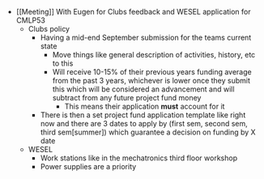 - [[Meeting]] With Eugen for Clubs feedback and WESEL application for CMLP53
	- Clubs policy
		- Having a mid-end September submission for the teams current state
			- Move things like general description of activities, history, etc to this
			- Will receive 10-15% of their previous years funding average from the past 3 years, whichever is lower once they submit this which will be considered an advancement and will subtract from any future project fund money
				- This means their application **must** account for it
		- There is then a set project fund application template like right now and there are 3 dates to apply by (first sem, second sem, third sem[summer]) which guarantee a decision on funding by X date
	- WESEL
		- Work stations like in the mechatronics third floor workshop
		- Power supplies are a priority
